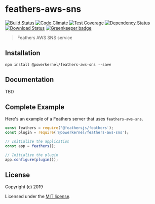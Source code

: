 # feathers-aws-sns

[![Build Status](https://travis-ci.org/powerkernel/feathers-aws-sns.png?branch=master)](https://travis-ci.org/powerkernel/feathers-aws-sns)
[![Code Climate](https://codeclimate.com/github/powerkernel/feathers-aws-sns/badges/gpa.svg)](https://codeclimate.com/github/powerkernel/feathers-aws-sns)
[![Test Coverage](https://codeclimate.com/github/powerkernel/feathers-aws-sns/badges/coverage.svg)](https://codeclimate.com/github/powerkernel/feathers-aws-sns/coverage)
[![Dependency Status](https://img.shields.io/david/powerkernel/feathers-aws-sns.svg?style=flat-square)](https://david-dm.org/powerkernel/feathers-aws-sns)
[![Download Status](https://img.shields.io/npm/dm/feathers-aws-sns.svg?style=flat-square)](https://www.npmjs.com/package/feathers-aws-sns) [![Greenkeeper badge](https://badges.greenkeeper.io/powerkernel/feathers-aws-sns.svg)](https://greenkeeper.io/)

> Feathers AWS SNS service

## Installation

```
npm install @powerkernel/feathers-aws-sns --save
```

## Documentation

TBD

## Complete Example

Here's an example of a Feathers server that uses `feathers-aws-sns`. 

```js
const feathers = require('@feathersjs/feathers');
const plugin = require('@powerkernel/feathers-aws-sns');

// Initialize the application
const app = feathers();

// Initialize the plugin
app.configure(plugin());
```

## License

Copyright (c) 2019

Licensed under the [MIT license](LICENSE).
